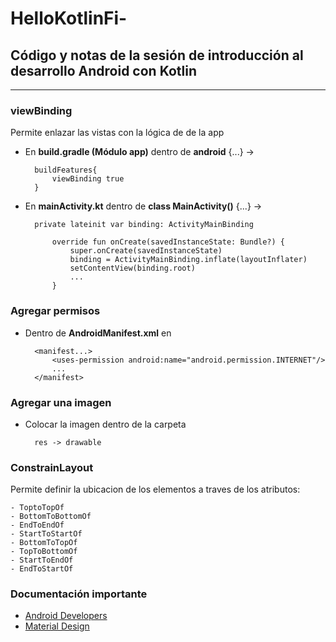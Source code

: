# HelloKotlinFi-
## Código y notas de la sesión de introducción al desarrollo Android con Kotlin
---
### viewBinding 
Permite enlazar las vistas con la lógica de de la app


- En **build.gradle (Módulo app)** dentro de **android** {...} -> 

        buildFeatures{
            viewBinding true
        }


- En **mainActivity.kt** dentro de **class MainActivity()** {...} ->


        private lateinit var binding: ActivityMainBinding

            override fun onCreate(savedInstanceState: Bundle?) {
                super.onCreate(savedInstanceState)
                binding = ActivityMainBinding.inflate(layoutInflater)
                setContentView(binding.root)
                ...
            }

### Agregar permisos 
- Dentro de **AndroidManifest.xml** en 
    
        <manifest...>
            <uses-permission android:name="android.permission.INTERNET"/>
            ...
        </manifest>
    

### Agregar una imagen
- Colocar la imagen dentro de la carpeta

        res -> drawable

### ConstrainLayout
Permite definir la ubicacion de los elementos a traves de los atributos:
    
    - ToptoTopOf
    - BottomToBottomOf
    - EndToEndOf
    - StartToStartOf
    - BottomToTopOf
    - TopToBottomOf
    - StartToEndOf
    - EndToStartOf

### Documentación importante
- [Android Developers](https://developer.android.com/docs?hl=es-419)
- [Material Design](https://m2.material.io/)